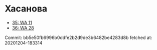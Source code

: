 # Хасанова
- [35: WA 11](35.md)
- [36: WA 28](36.md)

Commit: bb5e50fb6996b0ddfe2b2d9de3b6482be4283d8b
 fetched at: 20201204-183314
